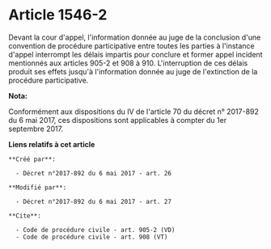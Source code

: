 # Article 1546-2

Devant la cour d'appel, l'information donnée au juge de la conclusion d'une convention de procédure participative entre
toutes les parties à l'instance d'appel interrompt les délais impartis pour conclure et former appel incident mentionnés aux
articles 905-2 et 908 à 910. L'interruption de ces délais produit ses effets jusqu'à l'information donnée au juge de
l'extinction de la procédure participative.

**Nota:**

Conformément aux dispositions du IV de l'article 70 du décret n° 2017-892 du 6 mai 2017, ces dispositions sont applicables à
compter du 1er septembre 2017.

**Liens relatifs à cet article**

	**Créé par**:

	  - Décret n°2017-892 du 6 mai 2017 - art. 26

	**Modifié par**:

	  - Décret n°2017-892 du 6 mai 2017 - art. 27

	**Cite**:

	  - Code de procédure civile - art. 905-2 (VD)
	  - Code de procédure civile - art. 908 (VT)
